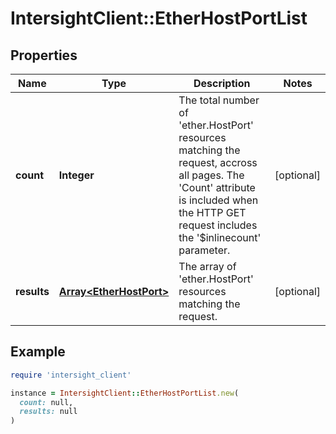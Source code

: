 # IntersightClient::EtherHostPortList

## Properties

| Name | Type | Description | Notes |
| ---- | ---- | ----------- | ----- |
| **count** | **Integer** | The total number of &#39;ether.HostPort&#39; resources matching the request, accross all pages. The &#39;Count&#39; attribute is included when the HTTP GET request includes the &#39;$inlinecount&#39; parameter. | [optional] |
| **results** | [**Array&lt;EtherHostPort&gt;**](EtherHostPort.md) | The array of &#39;ether.HostPort&#39; resources matching the request. | [optional] |

## Example

```ruby
require 'intersight_client'

instance = IntersightClient::EtherHostPortList.new(
  count: null,
  results: null
)
```

